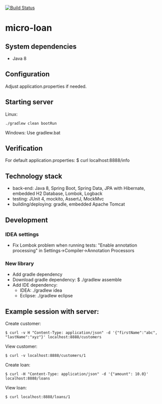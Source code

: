 [![Build Status](https://travis-ci.org/dst/micro-loan.svg)](https://travis-ci.org/dst/micro-loan)
# micro-loan

## System dependencies
- Java 8

## Configuration
Adjust application.properties if needed.

## Starting server
Linux:

```
./gradlew clean bootRun
```

Windows:
Use gradlew.bat

## Verification
For default application.properties:
    $ curl localhost:8888/info

## Technology stack
- back-end: Java 8, Spring Boot, Spring Data, JPA with Hibernate, embedded H2 Database, Lombok, Logback
- testing: JUnit 4, mockito, AssertJ, MockMvc
- building/deploying: gradle, embedded Apache Tomcat

## Development

### IDEA settings
- Fix Lombok problem when running tests: "Enable annotation processing" in Settings->Compiler->Annotation Processors

### New library
- Add gradle dependency
- Download gradle dependency: $ ./gradlew assemble
- Add IDE dependency:
    - IDEA: ./gradlew idea
    - Eclipse: ./gradlew eclipse
    
## Example session with server:
Create customer:

```
$ curl -v H "Content-Type: application/json" -d '{"firstName":"abc", "lastName":"xyz"}' localhost:8888/customers
```

View customer:

```
$ curl -v localhost:8888/customers/1
```

Create loan:

```
$ curl -H "Content-Type: application/json" -d '{"amount": 10.0}' localhost:8888/loans
```

View loan:

```
$ curl localhost:8888/loans/1
```